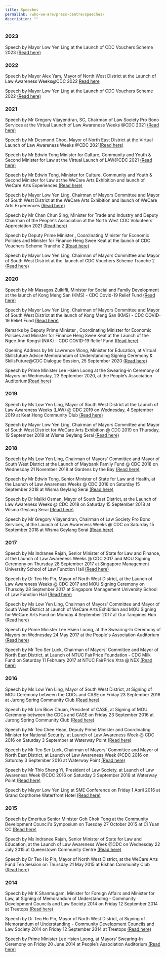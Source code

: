 ```yaml
---
title: Speeches
permalink: /who-we-are/press-centre/speeches/
description: ""
---
```

### 2023

Speech by Mayor Low Yen Ling at the Launch of CDC Vouchers Scheme 2023 [(Read here)](/files/Speech%20by%20Mayor%20Low%20Yen%20Ling%20at%20the%20Launch%20of%20CDC%20Vouchers%20Scheme%202023_3%20Jan%20(002).pdf)

### 2022

Speech by Mayor Alex Yam, Mayor of North West District at the Launch of Law Awareness Weeks@CDC 2022 [Read here](/files/Delivered%20LAW@CDC%202022%20Speech%20by%20Mayor%20Alex.pdf)

Speech by Mayor Low Yen Ling at the Launch of CDC Vouchers Scheme 2022 [(Read here)](/files/delivered-speech-by-chairman-mayor-low-yen-ling-at-launch-of-cdc-vouchers-scheme-2022%20(1).pdf)

### 2021

Speech by Mr Gregory Vijayendran, SC, Chairman of Law Society Pro Bono Services at the Virtual Launch of Law Awareness Weeks @CDC 2021 [(Read here)](/files/delivered-speech-by-lspbs-chairman---law-awareness-weeks-@cdc-2021.pdf)

Speech by Mr Desmond Choo, Mayor of North East District at the Virtual Launch of Law Awareness Weeks @CDC 2021[(Read here)](/files/delivered-speech-by-mayor-desmond-choo---law-awareness-weeks-@cdc-2021.pdf)

Speech by Mr Edwin Tong Minister for Culture, Community and Youth & Second Minister for Law at the Virtual Launch of LAW@CDC 2021 [(Read here)](/files/transcript---speech-by-2m-edwin-tong-at-launch-of-law@cdc-2021-(25-sep).pdf)

Speech by Mr Edwin Tong, Minister for Culture, Community and Youth & Second Minister for Law at the WeCare Arts Exhibition and launch of WeCare Arts Experiences [(Read here)](/files/speech-by-goh---wcaf-exhibition-2021---23mar21.pdf)

Speech by Mayor Low Yen Ling, Chairman of Mayors Committee and Mayor of South West District at the WeCare Arts Exhibition and launch of WeCare Arts Experiences [(Read here)](/files/speech-by-mayor-low---wcaf-exhibition-2021---23mar21.pdf)

Speech by Mr Chan Chun Sing, Minister for Trade and Industry and Deputy Chairman of the People's Association at the North West CDC Volunteers' Appreciation 2021 [(Read here)](/files/speech-by-min-chan-chun-sing.pdf)

Speech by Deputy Prime Minister , Coordinating Minister for Economic Policies and Minister for Finance Heng Swee Keat at the launch of CDC Vouchers Scheme Tranche 2 [(Read here)](/files/delivered-dpm-speech-for-launch-of-cdc-voucher-scheme-tranche-2.pdf)

Speech by Mayor Low Yen Ling, Chairman of Mayors Committee and Mayor of South West District at the  launch of CDC Vouchers Scheme Tranche 2 [(Read here)](/files/delivered-speech-by-chairman-at-launch-of-cdc-voucher-scheme-tranche-2.pdf)

### 2020

Speech by Mr Masagos Zulkifli, Minister for Social and Family Development at the launch of Kong Meng San (KMS) - CDC Covid-19 Relief Fund [(Read here)](/files/speech-by-minister-masagos---kms-launch-19-dec2020.pdf)

Speech by Mayor Low Yen Ling, Chairman of Mayors Committee and Mayor of South West District at the launch of Kong Meng San (KMS) - CDC COVID-19 Relief Fund [(Read here)](/files/speech-by-chairman-yen-ling---kms-on-19-dec20.pdf)

Remarks by Deputy Prime Minister , Coordinating Minister for Economic Policies and Minister for Finance Heng Swee Keat at the Launch of the Ngee Ann Kongsi (NAK) – CDC COVID-19 Relief Fund [(Read here)](/files/delivered-remarks-by-dpm-for-nak-cdc-covid19-relief-fund-final.pdf)

Opening Address by Mr Lawrence Wong, Minister for Education, at Virtual Skillsfuture Advice Memorandum of Understanding Signing Ceremony & SkillsFuture@CDC Dialogue Session, 25 September 2020 [(Read here)](/files/sfa@cdc---minlw-speech.pdf)

Speech by Prime Minister Lee Hsien Loong at the Swearing-in Ceremony of Mayors on Wednesday, 23 September 2020, at the People’s Association Auditorium[(Read here)](/files/pmo-\_-pm-lee-hsien-loong-at-the-swearing-in-ceremony-of-mayors-(sept-2020).pdf)

### 2019

Speech by Ms Low Yen Ling, Mayor of South West District at the Launch of Law Awareness Weeks (LAW) @ CDC 2019 on Wednesday, 4 September 2019 at Keat Hong Community Club [(Read here)](/files/speech-by-chairman-mayor-low-yen-ling-at-law-@-cdc-2019.pdf)

Speech by Mayor Low Yen Ling, Chairman of Mayors Committee and Mayor of South West District for WeCare Arts Exhibition @ CDC 2019 on Thursday, 19 September 2019 at Wisma Geylang Serai [(Read here)](/files/speech-by-chairman-mayor-low-yen-ling-at-wecare-af-exhibition-2019.pdf)

### 2018

Speech by Ms Low Yen Ling, Chairman of Mayors' Committee and Mayor of South West District at the Launch of Maybank Family Fund @ CDC 2018 on Wednesday 21 November 2018 at Gardens by the Bay [(Read here)](/files/ms-low-yen-ling-mayor-of-south-west-district-speech-at-maybank-.pdf)

Speech by Mr Edwin Tong, Senior Minister of State for Law and Health, at the Launch of Law Awareness Weeks @ CDC 2018 on Saturday 15 September 2018 at Wisma Geylang Serai [(Read here)](/files/sms-edwin-tong-speech-at-laws-cdc-saturday-15-september-2018.pdf)

Speech by Dr Maliki Osman, Mayor of South East District, at the Launch of Law Awareness Weeks @ CDC 2018 on Saturday 15 September 2018 at Wisma Geylang Serai [(Read here)](/files/dr-maliki-osman-mayor-of-south-east-district-welcome-address-at-law.pdf)

Speech by Mr Gregory Vijayendran, Chairman of Law Society Pro Bono Services, at the Launch of Law Awareness Weeks @ CDC on Saturday 15 September 2018 at Wisma Geylang Serai [(Read here)](/files/mr-gregory-vijayendran-chairman-of-law-society-pro-bono-services-speech-at-laws.pdf)

### 2017

Speech by Ms Indranee Rajah, Senior Minister of State for Law and Finance, at the Launch of Law Awareness Weeks @ CDC 2017 and MOU Signing Ceremony on Thursday 28 September 2017 at Singapore Management University School of Law Function Hall [(Read here)](/files/sms-indranee-rajah-speech-at-laws-cdc-thursday-28-september-2017.pdf)

Speech by Dr Teo Ho Pin, Mayor of North West District, at the Launch of Law Awareness Weeks @ CDC 2017 and MOU Signing Ceremony on Thursday 28 September 2017 at Singapore Management University School of Law Function Hall [(Read here)](/files/dr-teo-ho-pin-mayor-of-north-west-district-speech-at-laws-cdc-thursday-28-september-2017.pdf)

Speech by Ms Low Yen Ling, Chairman of Mayors' Committee and Mayor of South West District at Launch of WeCare Arts Exhibition and MOU Signing for WeCare Arts Fund on Monday 4 September 2017 at Our Tampines Hub [(Read here)](/files/ms-low-yen-ling-mayor-of-south-west-district-speech-at-launch-of-wecare-arts-e.pdf)

Speech by Prime Minister Lee Hsien Loong, at the Swearing-In Ceremony of Mayors on Wednesday 24 May 2017 at the People's Association Auditorium [(Read here)](/files/pm-lee-hsien-loong-speech-at-mayors-swearing-in-ceremony-wednesday-24-may-2017.pdf)

Speech by Mr Teo Ser Luck, Chairman of Mayors' Committee and Mayor of North East District, at Launch of NTUC FairPrice Foundation - CDC Milk Fund on Saturday 11 February 2017 at NTUC FairPrice Xtra @ NEX [(Read here)](/files/mr-teo-ser-luck-mayor-of-north-east-district-speech-at-ntuc-fairprice-foundation-.pdf)

### 2016

Speech by Ms Low Yen Ling, Mayor of South West District, at Signing of MOU Ceremony between the CDCs and CASE on Friday 23 September 2016 at Jurong Spring Community Club [(Read here)](/files/ms-low-yen-ling-mayor-of-south-west-district-speech-at-mou-signing-with-case.pdf)

Speech by Mr Lim Biow Chuan, President of CASE, at Signing of MOU Ceremony between the CDCs and CASE on Friday 23 September 2016 at Jurong Spring Community Club [(Read here)](/files/mr-lim-biow-chuan-president-of-case-speech-at-mou-signing-with-case-friday-23-september-2016.pdf)

Speech by Mr Teo Chee Hean, Deputy Prime Minister and Coordinating Minister for National Security, at Launch of Law Awareness Week @ CDC 2016 on Saturday 3 September at Waterway Point [(Read here)](/files/dpm_teo_chee_hean_speech_at_law_cdc_saturday_3_september_2016.pdf)

Speech by Mr Teo Ser Luck, Chairman of Mayors' Committee and Mayor of North East District, at Launch of Law Awareness Week @CDC 2016 on Saturday 3 September 2016 at Waterway Point [(Read here)](/files/mr-teo-ser-luck-mayor-of-north-east-district-speech-at-law-cdc-saturday-3-september-2016.pdf)

Speech by Mr Thio Sheng Yi, President of Law Society, at Launch of Law Awareness Week @CDC 2016 on Saturday 3 September 2016 at Waterway Point [(Read here)](/files/mr-thio-sheng-yi-president-of-law-society-singapore-speech-at-law-cdc-saturday-3-september-2016.pdf)

Speech by Mayor Low Yen Ling at SME Conference on Friday 1 April 2016 at Grand Copthorne Waterfront Hotel [(Read here)](/files/ms-low-yen-ling-mayor-of-south-west-district-speech-at-sme-conference-friday-1-april-2016.pdf)

### 2015

Speech by Emeritus Senior Minister Goh Chok Tong at the Community Development Council's Symposium on Tuesday 27 October 2015 at Ci Yuan CC [(Read here)](/files/esm-goh-chok-tong-speech-at-cdc-symposium-launch-of-cdc-sg50-book-tuesday-27-october-2015.pdf)

Speech by Ms Indranee Rajah, Senior Minister of State for Law and Education, at the Launch of Law Awareness Week @CDC on Wednesday 22 July 2015 at Queenstown Community Centre [(Read here)](/files/sms-indranee-rajah-speech-at-law-@-cdc-wednesday-22-july-2015.pdf)

Speech by Dr Teo Ho Pin, Mayor of North West District, at the WeCare Arts Fund Tea Session on Thursday 21 May 2015 at Bishan Community Club [(Read here)](/files/dr-teo-ho-pin-mayor-of-north-west-district-speech-at-wecare-arts-fund-tea-.pdf)

### 2014

Speech by Mr K Shanmugam, Minister for Foreign Affairs and Minister for Law, at Signing of Memorandum of Understanding - Community Development Councils and Law Society 2014 on Friday 12 September 2014 at Treetops [(Read here)](/files/law-minister-mr-k-shanmugan-speech-at-mou-signing-with-law-society-friday-12-september-2014.pdf)

Speech by Dr Teo Ho Pin, Mayor of North West District, at Signing of Memorandum of Understanding - Community Development Councils and Law Society 2014 on Friday 12 September 2014 at Treetops [(Read here)](/files/dr-teo-ho-pin-mayor-of-north-west-district-speech-at-mou-signing-with-law-society-.pdf)


Speech by Prime Minister Lee Hsien Loong, at Mayors’ Swearing-In Ceremony on Friday 20 June 2014 at People’s Association Auditorium [(Read here)](/files/pm-lee-hsien-loong-speech-at-mayors-swearing-in-ceremony-friday-20-june-2014.pdf)